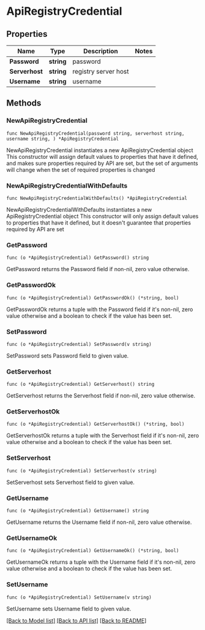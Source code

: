 # ApiRegistryCredential

## Properties

Name | Type | Description | Notes
------------ | ------------- | ------------- | -------------
**Password** | **string** | password | 
**Serverhost** | **string** | registry server host | 
**Username** | **string** | username | 

## Methods

### NewApiRegistryCredential

`func NewApiRegistryCredential(password string, serverhost string, username string, ) *ApiRegistryCredential`

NewApiRegistryCredential instantiates a new ApiRegistryCredential object
This constructor will assign default values to properties that have it defined,
and makes sure properties required by API are set, but the set of arguments
will change when the set of required properties is changed

### NewApiRegistryCredentialWithDefaults

`func NewApiRegistryCredentialWithDefaults() *ApiRegistryCredential`

NewApiRegistryCredentialWithDefaults instantiates a new ApiRegistryCredential object
This constructor will only assign default values to properties that have it defined,
but it doesn't guarantee that properties required by API are set

### GetPassword

`func (o *ApiRegistryCredential) GetPassword() string`

GetPassword returns the Password field if non-nil, zero value otherwise.

### GetPasswordOk

`func (o *ApiRegistryCredential) GetPasswordOk() (*string, bool)`

GetPasswordOk returns a tuple with the Password field if it's non-nil, zero value otherwise
and a boolean to check if the value has been set.

### SetPassword

`func (o *ApiRegistryCredential) SetPassword(v string)`

SetPassword sets Password field to given value.


### GetServerhost

`func (o *ApiRegistryCredential) GetServerhost() string`

GetServerhost returns the Serverhost field if non-nil, zero value otherwise.

### GetServerhostOk

`func (o *ApiRegistryCredential) GetServerhostOk() (*string, bool)`

GetServerhostOk returns a tuple with the Serverhost field if it's non-nil, zero value otherwise
and a boolean to check if the value has been set.

### SetServerhost

`func (o *ApiRegistryCredential) SetServerhost(v string)`

SetServerhost sets Serverhost field to given value.


### GetUsername

`func (o *ApiRegistryCredential) GetUsername() string`

GetUsername returns the Username field if non-nil, zero value otherwise.

### GetUsernameOk

`func (o *ApiRegistryCredential) GetUsernameOk() (*string, bool)`

GetUsernameOk returns a tuple with the Username field if it's non-nil, zero value otherwise
and a boolean to check if the value has been set.

### SetUsername

`func (o *ApiRegistryCredential) SetUsername(v string)`

SetUsername sets Username field to given value.



[[Back to Model list]](../README.md#documentation-for-models) [[Back to API list]](../README.md#documentation-for-api-endpoints) [[Back to README]](../README.md)


